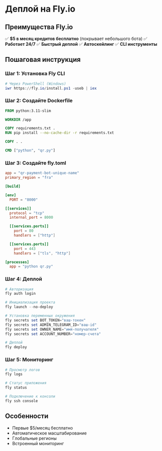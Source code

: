 # Деплой на Fly.io

## Преимущества Fly.io
✅ **$5 в месяц кредитов бесплатно** (покрывает небольшого бота)
✅ **Работает 24/7**
✅ **Быстрый деплой**
✅ **Автоскейлинг**
✅ **CLI инструменты**

## Пошаговая инструкция

### Шаг 1: Установка Fly CLI
```powershell
# Через PowerShell (Windows)
iwr https://fly.io/install.ps1 -useb | iex
```

### Шаг 2: Создайте Dockerfile
```dockerfile
FROM python:3.11-slim

WORKDIR /app

COPY requirements.txt .
RUN pip install --no-cache-dir -r requirements.txt

COPY . .

CMD ["python", "qr.py"]
```

### Шаг 3: Создайте fly.toml
```toml
app = "qr-payment-bot-unique-name"
primary_region = "fra"

[build]

[env]
  PORT = "8000"

[[services]]
  protocol = "tcp"
  internal_port = 8000

  [[services.ports]]
    port = 80
    handlers = ["http"]

  [[services.ports]]
    port = 443
    handlers = ["tls", "http"]

[processes]
  app = "python qr.py"
```

### Шаг 4: Деплой
```powershell
# Авторизация
fly auth login

# Инициализация проекта
fly launch --no-deploy

# Установка переменных окружения
fly secrets set BOT_TOKEN="ваш-токен"
fly secrets set ADMIN_TELEGRAM_ID="ваш-id"
fly secrets set OWNER_NAME="имя-получателя"
fly secrets set ACCOUNT_NUMBER="номер-счета"

# Деплой
fly deploy
```

### Шаг 5: Мониторинг
```powershell
# Просмотр логов
fly logs

# Статус приложения
fly status

# Подключение к консоли
fly ssh console
```

## Особенности
- Первые $5/месяц бесплатно
- Автоматическое масштабирование
- Глобальные регионы
- Встроенный мониторинг
